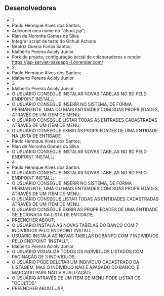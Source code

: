 ## Desenolvedores
- 1
- Paulo Henrique Alves dos Santos;
- Adicionei meu nome no "about.jsp";
- Rian de Noronha Gomes da Silva
- Integrar script de teste do Github Actions
- Beatriz Guerra Farias Santos;
- Idalberto Pereira Acioly Junior 
- Fork do projeto, configuração inicial de colaboradores e render https://jsp-servlet-baseapp-1.onrender.com/
- 2
- Paulo Henrique Alves dos Santos;
- Idalberto Pereira Acioly Junior
- 3 
- Idalberto Pereira Acioly Junior
- O USUÁRIO CONSEGUE INSTALAR NOVAS TABELAS NO BD PELD ENDPOINT INSTALL; 
- O USUÁRIO CONSEGUE INSERIR NO SISTEMA, DE FORMA PERMANENTE, UMA OU MAIS ENTIDADES COM SUAS PROPRIEDADES, ATRAVÉS DE UM ITEM DE MENU; 
- O USUÁRIO CONSEGUE LISTAR TODAS AS ENTRADES CADASTRADAS ATRAVES DE UM ITEM DE MENU; 
- O USUÁRIO CONSEGUE EXIBIR AS PROPRIEDADES DE UMA ENTIDADE NA LISTA DE ENTIDADE
- Paulo Henrique Alves dos Santos;
- Rian de Noronha Gomes da Silva
- O USUÁRIO CONSEGUE INSTALAR NOVAS TABELAS NO BD PELD ENDPOINT INSTALL; 
- 4
- Paulo Henrique Alves dos Santos
- O USUÁRIO CONSEGUE INSTALAR NOVAS TABELAS NO BD PELO ENDPOINT INSTALL;
- O USUÁRIO CONSEGUE INSERIR NO SISTEMA, DE FORMA PERMANENTE, UMA OU MAIS ENTIDADES COM SUAS PROPRIEDADES, ATRAVÉS DE UM ITEM DE MENU;
- O USUÁRIO CONSEGUE LISTAR TODAS AS ENTIDADES CADASTRADAS ATRAVÉS DE UM ITEM DE MENU;
- O USUÁRIO CONSEGUE EXIBIR AS PROPRIEDADES DE UMA ENTIDADE SELECIONADA NA LISTA DE ENTIDADE;
- PREENCHER ABOUT;
- O USUÁRIO INSTALA AS NOVAS TABELAS DO BANCO COM 7 INDIVÍDUOS PELO ENDPOINT INSTALL;
- USUARIO INSTALA AS NOVAS TABELAS DOBANPO COM 7 INDIVIDUOS PELO ENDPOINT 'INSTALL";
- Idalberto Pereira Acioly Junior
- O USUÁRIO VISUALIZA TODOS OS INDIVÍDUOS LISTADOS COM PAGINAÇÃO DE 3 INDIVÍOUOS;
- O USUÁRIO PODE DELETAR UM INDIVÍDUO CADASTRADO DA LISTAGEM, MAS O INDIVIDUO NÃO É APAGADO DO BANCO, É MARCADO PARA NÃO VISUALIZAÇÃO;
- O USUÁRIO ATRAVÉS DE UM ITEM DE MENU PODE LISTAR OS "OCULTOS"
- PREENCHER ABOUT.JSP;

